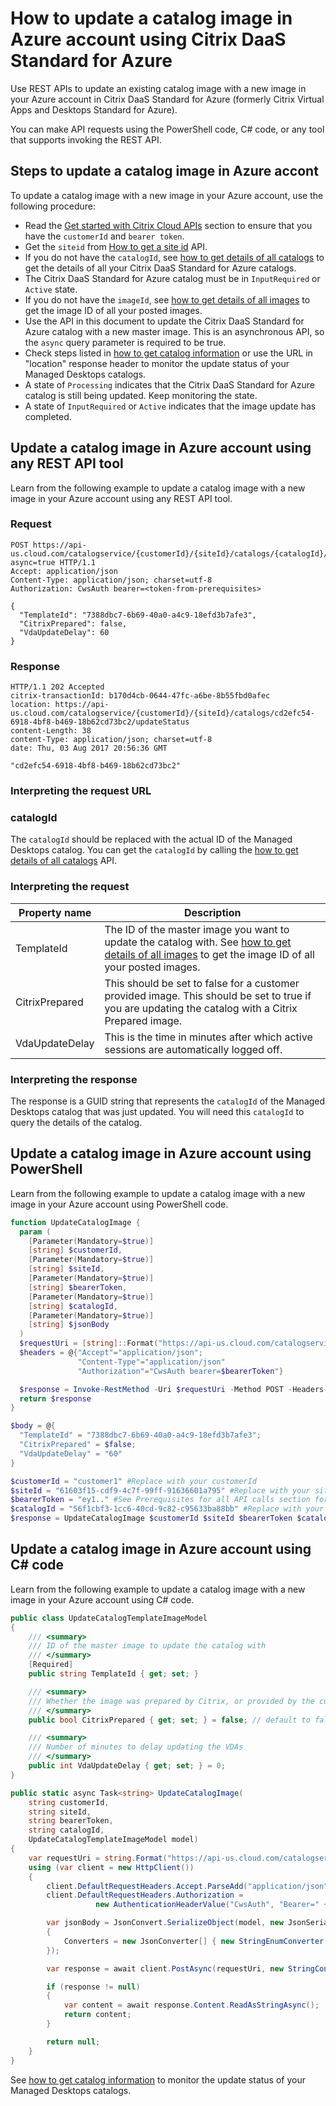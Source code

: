 # How to update a catalog image in Azure account using Citrix DaaS Standard for Azure

Use REST APIs to update an existing catalog image with a new image in your Azure account in Citrix DaaS Standard for Azure (formerly Citrix Virtual Apps and Desktops Standard for Azure).

You can make API requests using the PowerShell code, C# code, or any tool that supports invoking the REST API.

## Steps to update a catalog image in Azure accont

To update a catalog image with a new image in your Azure account, use the following procedure:

-  Read the [Get started with Citrix Cloud APIs](/getting-started) section to ensure that you have the `customerId` and `bearer token`.
-  Get the `siteid` from [How to get a site id](./how-to-get-a-site-id) API.
-  If you do not have the `catalogId`, see [how to get details of all catalogs](./how-to-get-details-of-all-catalogs) to get the details of all your Citrix DaaS Standard for Azure catalogs.
-  The Citrix DaaS Standard for Azure catalog must be in `InputRequired` or `Active` state.
-  If you do not have the `imageId`, see [how to get details of all images](./how-to-get-details-of-all-images) to get the image ID of all your posted images.
-  Use the API in this document to update the Citrix DaaS Standard for Azure catalog with a new master image. This is an asynchronous API, so the `async` query parameter is required to be true.
-  Check steps listed in [how to get catalog information](./how-to-get-catalog-information) or use the URL in "location" response header to monitor the update status of your Managed Desktops catalogs.
-  A state of `Processing` indicates that the Citrix DaaS Standard for Azure catalog is still being updated. Keep monitoring the state.
-  A state of `InputRequired` or `Active` indicates that the image update has completed.

## Update a catalog image in Azure account using any REST API tool

Learn from the following example to update a catalog image with a new image in your Azure account using any REST API tool.

### Request

    POST https://api-us.cloud.com/catalogservice/{customerId}/{siteId}/catalogs/{catalogId}/$updateImage?async=true HTTP/1.1
    Accept: application/json
    Content-Type: application/json; charset=utf-8
    Authorization: CwsAuth bearer=<token-from-prerequisites>
    
    {
      "TemplateId": "7388dbc7-6b69-40a0-a4c9-18efd3b7afe3",
      "CitrixPrepared": false,
      "VdaUpdateDelay": 60
    }

### Response

    HTTP/1.1 202 Accepted
    citrix-transactionId: b170d4cb-0644-47fc-a6be-8b55fbd0afec
    location: https://api-us.cloud.com/catalogservice/{customerId}/{siteId}/catalogs/cd2efc54-6918-4bf8-b469-18b62cd73bc2/updateStatus
    content-Length: 38
    content-Type: application/json; charset=utf-8
    date: Thu, 03 Aug 2017 20:56:36 GMT
    
    "cd2efc54-6918-4bf8-b469-18b62cd73bc2"

### Interpreting the request URL

### **catalogId**

The `catalogId` should be replaced with the actual ID of the Managed Desktops
catalog. You can get the `catalogId` by calling the [how to get details of all catalogs](./how-to-get-details-of-all-catalogs)  API.

### Interpreting the request

| Property name | Description |
| --- | --- |
|TemplateId |The ID of the master image you want to update the catalog with. See [how to get details of all images](./how-to-get-details-of-all-images) to get the image ID of all your posted images.
| CitrixPrepared | This should be set to false for a customer provided image. This should be set to true if you are updating the catalog with a Citrix Prepared image. |
| VdaUpdateDelay | This is the time in minutes after which active sessions are automatically logged off. |

### Interpreting the response

The response is a GUID string that represents the `catalogId` of the
Managed Desktops catalog that was just updated. You will need this `catalogId` to
query the details of the catalog.

## Update a catalog image in Azure account using PowerShell

Learn from the following example to update a catalog image with a new image in your Azure account using PowerShell code.

``` powershell
function UpdateCatalogImage {
  param (
    [Parameter(Mandatory=$true)]
    [string] $customerId,
    [Parameter(Mandatory=$true)]
    [string] $siteId,
    [Parameter(Mandatory=$true)]
    [string] $bearerToken,
    [Parameter(Mandatory=$true)]
    [string] $catalogId,
    [Parameter(Mandatory=$true)]
    [string] $jsonBody
  )
  $requestUri = [string]::Format("https://api-us.cloud.com/catalogservice/{0}/{1}/catalogs/{2}/$updateImage?async=true", $customerId, $siteId, $catalogId)
  $headers = @{"Accept"="application/json";
               "Content-Type"="application/json"
               "Authorization"="CwsAuth bearer=$bearerToken"}

  $response = Invoke-RestMethod -Uri $requestUri -Method POST -Headers $headers -Body $jsonBody
  return $response
}

$body = @{
  "TemplateId" = "7388dbc7-6b69-40a0-a4c9-18efd3b7afe3";
  "CitrixPrepared" = $false;
  "VdaUpdateDelay" = "60"
}

$customerId = "customer1" #Replace with your customerId
$siteId = "61603f15-cdf9-4c7f-99ff-91636601a795" #Replace with your site ID
$bearerToken = "ey1.." #See Prerequisites for all API calls section for a sample of how to get your bearer token
$catalogId = "56f1cbf3-1cc6-40cd-9c82-c95633ba88bb" #Replace with your catalog ID
$response = UpdateCatalogImage $customerId $siteId $bearerToken $catalogId (ConvertTo-Json $body)
```

## Update a catalog image in Azure account using C\# code

Learn from the following example to update a catalog image with a new image in your Azure account using C\# code.

``` csharp
public class UpdateCatalogTemplateImageModel
{
    /// <summary>
    /// ID of the master image to update the catalog with
    /// </summary>
    [Required]
    public string TemplateId { get; set; }

    /// <summary>
    /// Whether the image was prepared by Citrix, or provided by the customer
    /// </summary>
    public bool CitrixPrepared { get; set; } = false; // default to false if not specified

    /// <summary>
    /// Number of minutes to delay updating the VDAs
    /// </summary>
    public int VdaUpdateDelay { get; set; } = 0;
}

public static async Task<string> UpdateCatalogImage(
    string customerId,
    string siteId,
    string bearerToken,
    string catalogId,
    UpdateCatalogTemplateImageModel model)
{
    var requestUri = string.Format("https://api-us.cloud.com/catalogservice/{0}/{1}/catalogs/{2}/$updateImage?async=true", customerId, siteId, catalogId);
    using (var client = new HttpClient())
    {
        client.DefaultRequestHeaders.Accept.ParseAdd("application/json");
        client.DefaultRequestHeaders.Authorization =
                   new AuthenticationHeaderValue("CwsAuth", "Bearer=" + bearerToken);

        var jsonBody = JsonConvert.SerializeObject(model, new JsonSerializerSettings
        {
            Converters = new JsonConverter[] { new StringEnumConverter() }
        });

        var response = await client.PostAsync(requestUri, new StringContent(jsonBody, Encoding.UTF8, "application/json"));

        if (response != null)
        {
            var content = await response.Content.ReadAsStringAsync();
            return content;
        }

        return null;
    }
}
```

See [how to get catalog information](./how-to-get-catalog-information) to monitor the
update status of your Managed Desktops catalogs.
